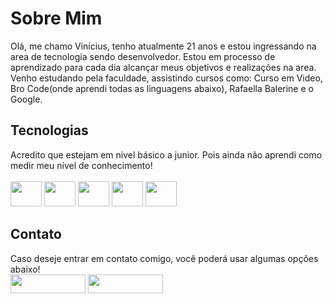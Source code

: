 <h1>Sobre Mim</h1>
  Olá, me chamo Vinícius, tenho atualmente 21 anos e estou ingressando na area de tecnologia sendo desenvolvedor. Estou em processo de aprendizado para cada dia alcançar meus objetivos e realizações na area. Venho estudando pela faculdade, assistindo cursos como: Curso em Video, Bro Code(onde aprendi todas as linguagens abaixo), Rafaella Balerine e o Google. 
  
<h2> Tecnologias </h2>
Acredito que estejam em nivel básico a junior. Pois ainda não aprendi como medir meu nível de conhecimento!

<div style="display: inline_block"><br>
  <img aligh="center" height="40" width="50" src="https://cdn.jsdelivr.net/gh/devicons/devicon/icons/html5/html5-original.svg" />
  <img aligh="center" height="40" width="50" src="https://cdn.jsdelivr.net/gh/devicons/devicon/icons/css3/css3-original.svg" />
  <img aligh="center" height="40" width="50" src="https://cdn.jsdelivr.net/gh/devicons/devicon/icons/javascript/javascript-original.svg" />
  <img aligh="center" height="40" width="50" src="https://cdn.jsdelivr.net/gh/devicons/devicon/icons/python/python-original.svg" />
  <img aligh="center" height="40" width="50" src="https://cdn.jsdelivr.net/gh/devicons/devicon/icons/java/java-original.svg" />
  <!--
  <img aligh="center" height="40" width="40" src="https://cdn.jsdelivr.net/gh/devicons/devicon/icons/c/c-original.svg" />
  <img aligh="center" height="40" width="40" src="https://cdn.jsdelivr.net/gh/devicons/devicon/icons/csharp/csharp-original.svg" />
  <img aligh="center" height="40" width="40" src="https://cdn.jsdelivr.net/gh/devicons/devicon/icons/cplusplus/cplusplus-original.svg" />
  -->
</div>

<h2>Contato</h2>
Caso deseje entrar em contato comigo, você poderá usar algumas opções abaixo!
<div>
  <a href="https://www.discord.com/users/376473868157583361"><img height="30" width="120" src="https://img.shields.io/badge/Discord-7289DA?style=for-the-badge&logo=discord&logoColor=white"></a>
  <a href="https://www.linkedin.com/in/vinicius-françois-b089b2232/"><img height="30" width="120" src=https://img.shields.io/badge/LinkedIn-0077B5?style=for-the-badge&logo=linkedin&logoColor=white></a>
  <!--<a href=><img src="https://img.shields.io/badge/Discord-7289DA?style=for-the-badge&logo=discord&logoColor=white"></a>-->
</div>
